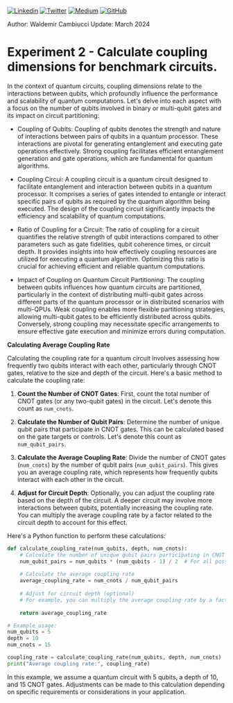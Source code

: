 
[![Linkedin](https://img.shields.io/badge/LinkedIn-0077B5?style=for-the-badge&logo=linkedin&logoColor=white)](https://www.linkedin.com/in/wcamb/)
[![Twitter](https://img.shields.io/badge/Twitter-1DA1F2?style=for-the-badge&logo=twitter&logoColor=white)](https://twitter.com/wcambiuc)
[![Medium](https://img.shields.io/badge/Medium-12100E?style=for-the-badge&logo=medium&logoColor=white)](https://medium.com/@waldemircambiucci)
[![GitHub](https://img.shields.io/badge/GitHub-100000?style=for-the-badge&logo=github&logoColor=white)](https://github.com/waldemircambiucci/)

Author: Waldemir Cambiucci
Update: March 2024

# Experiment 2 - Calculate coupling dimensions for benchmark circuits. 

In the context of quantum circuits, coupling dimensions relate to the interactions between qubits, which profoundly influence the performance and scalability of quantum computations. Let's delve into each aspect with a focus on the number of qubits involved in binary or multi-qubit gates and its impact on circuit partitioning:

- Coupling of Qubits: Coupling of qubits denotes the strength and nature of interactions between pairs of qubits in a quantum processor. These interactions are pivotal for generating entanglement and executing gate operations effectively. Strong coupling facilitates efficient entanglement generation and gate operations, which are fundamental for quantum algorithms.

- Coupling Circui: A coupling circuit is a quantum circuit designed to facilitate entanglement and interaction between qubits in a quantum processor. It comprises a series of gates intended to entangle or interact specific pairs of qubits as required by the quantum algorithm being executed. The design of the coupling circuit significantly impacts the efficiency and scalability of quantum computations.

- Ratio of Coupling for a Circuit: The ratio of coupling for a circuit quantifies the relative strength of qubit interactions compared to other parameters such as gate fidelities, qubit coherence times, or circuit depth. It provides insights into how effectively coupling resources are utilized for executing a quantum algorithm. Optimizing this ratio is crucial for achieving efficient and reliable quantum computations.

- Impact of Coupling on Quantum Circuit Partitioning: The coupling between qubits influences how quantum circuits are partitioned, particularly in the context of distributing multi-qubit gates across different parts of the quantum processor or in distributed scenarios with multi-QPUs. Weak coupling enables more flexible partitioning strategies, allowing multi-qubit gates to be efficiently distributed across qubits. Conversely, strong coupling may necessitate specific arrangements to ensure effective gate execution and minimize errors during computation.

**Calculating Average Coupling Rate**

Calculating the coupling rate for a quantum circuit involves assessing how frequently two qubits interact with each other, particularly through CNOT gates, relative to the size and depth of the circuit. Here's a basic method to calculate the coupling rate:

1. **Count the Number of CNOT Gates**: First, count the total number of CNOT gates (or any two-qubit gates) in the circuit. Let's denote this count as `num_cnots`.

2. **Calculate the Number of Qubit Pairs**: Determine the number of unique qubit pairs that participate in CNOT gates. This can be calculated based on the gate targets or controls. Let's denote this count as `num_qubit_pairs`.

3. **Calculate the Average Coupling Rate**: Divide the number of CNOT gates (`num_cnots`) by the number of qubit pairs (`num_qubit_pairs`). This gives you an average coupling rate, which represents how frequently qubits interact with each other in the circuit.

4. **Adjust for Circuit Depth**: Optionally, you can adjust the coupling rate based on the depth of the circuit. A deeper circuit may involve more interactions between qubits, potentially increasing the coupling rate. You can multiply the average coupling rate by a factor related to the circuit depth to account for this effect.

Here's a Python function to perform these calculations:

```python
def calculate_coupling_rate(num_qubits, depth, num_cnots):
    # Calculate the number of unique qubit pairs participating in CNOT gates
    num_qubit_pairs = num_qubits * (num_qubits - 1) / 2  # For all possible pairs
    
    # Calculate the average coupling rate
    average_coupling_rate = num_cnots / num_qubit_pairs
    
    # Adjust for circuit depth (optional)
    # For example, you can multiply the average coupling rate by a factor related to the circuit depth
    
    return average_coupling_rate

# Example usage:
num_qubits = 5
depth = 10
num_cnots = 15

coupling_rate = calculate_coupling_rate(num_qubits, depth, num_cnots)
print("Average coupling rate:", coupling_rate)
```

In this example, we assume a quantum circuit with 5 qubits, a depth of 10, and 15 CNOT gates. Adjustments can be made to this calculation depending on specific requirements or considerations in your application.
